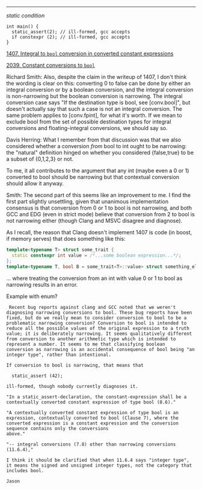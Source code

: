 
------------

*static condition*

```
int main() {
  static_assert(2); // ill-formed, gcc accepts
  if constexpr (2); // ill-formed, gcc accepts
}
```

[1407. Integral to `bool` conversion in converted constant expressions](http://www.open-std.org/jtc1/sc22/wg21/docs/cwg_closed.html#1407)

[2039. Constant conversions to `bool`](http://www.open-std.org/jtc1/sc22/wg21/docs/cwg_defects.html#2039)

Richard Smith: Also, despite the claim in the writeup of 1407,
I don't think the wording is clear on this: converting 0 to false can be done by either an integral conversion
or by a boolean conversion, and the integral conversion is non-narrowing but the boolean conversion is narrowing.
The integral conversion case says "If the destination type is bool, see [conv.bool]",
but doesn't actually say that such a case is not an integral conversion. The same problem applies to [conv.fpint],
for what it's worth. If we mean to exclude bool from the set of possible destination types for integral conversions
and floating-integral conversions, we should say so. 

Davis Herring: What I remember from that discussion was that we also considered whether a conversion _from_ bool
to int ought to be narrowing: the "natural" definition hinged on whether you considered {false,true} to be a subset
of {0,1,2,3} or not.

To me, it all contributes to the argument that any int (maybe even a 0 or 1) converted to bool should be narrowing
but that contextual conversion should allow it anyway. 

Smith:
The second part of this seems like an improvement to me. I find the first part slightly unsettling, given that unanimous implementation consensus is that conversion from 0 or 1 to bool is not narrowing, and both GCC and EDG (even in strict mode) believe that conversion from 2 to bool is not narrowing either (though Clang and MSVC disagree and diagnose).

As I recall, the reason that Clang doesn't implement 1407 is code (in boost, if memory serves) that does something like this:

```c++
template<typename T> struct some_trait {
  static constexpr int value = /*...some boolean expression...*/;
};
template<typename T, bool B = some_trait<T>::value> struct something_else {};
```

... where treating the conversion from an int with value 0 or 1 to bool as narrowing results in an error.

Example with enum?

```
 Recent bug reports against clang and GCC noted that we weren't
diagnosing narrowing conversions to bool. These bug reports have been
fixed, but do we really mean to consider conversion to bool to be a
problematic narrowing conversion? Conversion to bool is intended to
reduce all the possible values of the original expression to a truth
value; it is deliberately narrowing. It seems qualitatively different
from conversion to another arithmetic type which is intended to
represent a number. It seems to me that classifying boolean
conversion as narrowing is an accidental consequence of bool being "an
integer type", rather than intentional.

If conversion to bool is narrowing, that means that

  static_assert (42);

ill-formed, though nobody currently diagnoses it.

"In a static_assert-declaration, the constant-expression shall be a
contextually converted constant expression of type bool (8.6)."

"A contextually converted constant expression of type bool is an
expression, contextually converted to bool (Clause 7), where the
converted expression is a constant expression and the conversion
sequence contains only the conversions
above."

"-- integral conversions (7.8) other than narrowing conversions (11.6.4),"

I think it should be clarified that when 11.6.4 says "integer type",
it means the signed and unsigned integer types, not the category that
includes bool.

Jason 
```
